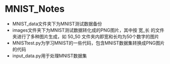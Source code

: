 # MNIST_Notes
- MNIST_data文件夹下为MNIST测试数据备份
- images文件夹下为MNIST测试数据转化成的PNG图片，其中按 宽_长 的文件夹进行了多种图片生成，如 50_50 文件夹内即宽和长均为50个数字的图片
- MNISTtest.py为学习MNIST的一些代码，包含MNIST数据集转换成PNG图片的代码
- input_data.py用于处理MNIST数据集
